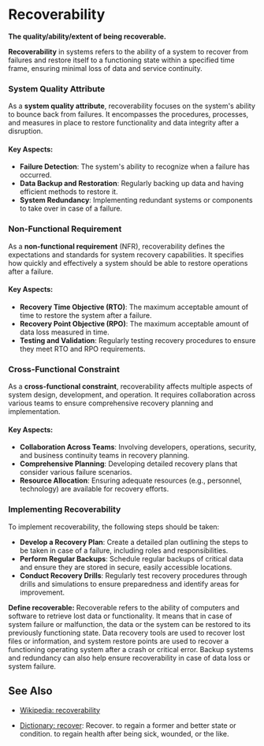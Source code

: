 # Recoverability

**The quality/ability/extent of being recoverable.**

<span data-chatgpt-prompt="recoverability + template">

**Recoverability** in systems refers to the ability of a system to recover from failures and restore itself to a functioning state within a specified time frame, ensuring minimal loss of data and service continuity.

### System Quality Attribute

As a **system quality attribute**, recoverability focuses on the system's ability to bounce back from failures. It encompasses the procedures, processes, and measures in place to restore functionality and data integrity after a disruption.

#### Key Aspects:
- **Failure Detection**: The system's ability to recognize when a failure has occurred.
- **Data Backup and Restoration**: Regularly backing up data and having efficient methods to restore it.
- **System Redundancy**: Implementing redundant systems or components to take over in case of a failure.

### Non-Functional Requirement

As a **non-functional requirement** (NFR), recoverability defines the expectations and standards for system recovery capabilities. It specifies how quickly and effectively a system should be able to restore operations after a failure.

#### Key Aspects:
- **Recovery Time Objective (RTO)**: The maximum acceptable amount of time to restore the system after a failure.
- **Recovery Point Objective (RPO)**: The maximum acceptable amount of data loss measured in time.
- **Testing and Validation**: Regularly testing recovery procedures to ensure they meet RTO and RPO requirements.

### Cross-Functional Constraint

As a **cross-functional constraint**, recoverability affects multiple aspects of system design, development, and operation. It requires collaboration across various teams to ensure comprehensive recovery planning and implementation.

#### Key Aspects:
- **Collaboration Across Teams**: Involving developers, operations, security, and business continuity teams in recovery planning.
- **Comprehensive Planning**: Developing detailed recovery plans that consider various failure scenarios.
- **Resource Allocation**: Ensuring adequate resources (e.g., personnel, technology) are available for recovery efforts.

### Implementing Recoverability

To implement recoverability, the following steps should be taken:
- **Develop a Recovery Plan**: Create a detailed plan outlining the steps to be taken in case of a failure, including roles and responsibilities.
- **Perform Regular Backups**: Schedule regular backups of critical data and ensure they are stored in secure, easily accessible locations.
- **Conduct Recovery Drills**: Regularly test recovery procedures through drills and simulations to ensure preparedness and identify areas for improvement.
  
</span>

**Define recoverable:** <span data-chatgpt-prompt="define recoverable (computers and software)">Recoverable refers to the ability of computers and software to retrieve lost data or functionality. It means that in case of system failure or malfunction, the data or the system can be restored to its previously functioning state. Data recovery tools are used to recover lost files or information, and system restore points are used to recover a functioning operating system after a crash or critical error. Backup systems and redundancy can also help ensure recoverability in case of data loss or system failure.</span>

## See Also

* [Wikipedia: recoverability](https://wikipedia.org/wiki/recoverability)

* [Dictionary: recover](https://www.dictionary.com/browse/recover): Recover. to regain a former and better state or condition. to regain health after being sick, wounded, or the like.
